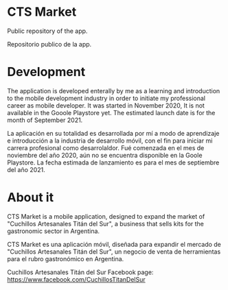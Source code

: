 # CTS Market

Public repository of the app.

Repositorio publico de la app.

# Development

The application is developed enterally by me as a learning and introduction to the mobile development industry in order to initiate my professional career as mobile developer. It was started in November 2020, It is not available in the Gooole Playstore yet. The estimated launch date is for the month of September 2021.

La aplicación en su totalidad es desarrollada por mí a modo de aprendizaje e introducción a la industria de desarrollo móvil, con el fin para iniciar mi carrera profesional como desarrolaldor. Fué comenzada en el mes de noviembre del año 2020, aún no se encuentra disponible en la Goole Playstore. La fecha estimada de lanzamiento es para el mes de septiembre del año 2021.


# About it


CTS Market is a mobile application, designed to expand the market of "Cuchillos Artesanales Titán del Sur", a business that sells kits for the gastronomic sector in Argentina.

CTS Market es una aplicación móvil, diseñada para expandir el mercado de "Cuchillos Artesanales Titán del Sur", un negocio de venta de herramientas para el rubro gastronómico en Argentina.

Cuchillos Artesanales Titán del Sur Facebook page: https://www.facebook.com/CuchillosTitanDelSur
